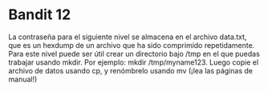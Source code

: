 # Bandit 12

La contraseña para el siguiente nivel se almacena en el archivo data.txt, que es un hexdump de un archivo que ha sido comprimido repetidamente. Para este nivel puede ser útil crear un directorio bajo /tmp en el que puedas trabajar usando mkdir. Por ejemplo: mkdir /tmp/myname123. Luego copie el archivo de datos usando cp, y renómbrelo usando mv (¡lea las páginas de manual!)

